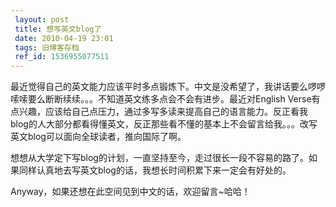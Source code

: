 ```yaml
---
 layout: post
 title: 想写英文blog了
 date: 2010-04-19 23:01
 tags: 旧博客存档
 ref_id: 1536955077511
---
```

最近觉得自己的英文能力应该平时多点锻炼下。中文是没希望了，我讲话要么啰啰嗦嗦要么断断续续。。。不知道英文练多点会不会有进步。最近对English
Verse有点兴趣，应该给自己点压力，通过多写多读来提高自己的语言能力。反正看我blog的人大部分都看得懂英文，反正那些看不懂的基本上不会留言给我。。。改写英文blog可以面向全球读者，推向国际了啊。

想想从大学定下写blog的计划，一直坚持至今，走过很长一段不容易的路了。如果同样认真地去写英文blog的话，我想长时间积累下来一定会有好处的。

Anyway，如果还想在此空间见到中文的话，欢迎留言~哈哈！

